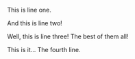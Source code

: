 This is line one.

And this is line two!

Well, this is line three! The best of them all!

This is it... The fourth line.
